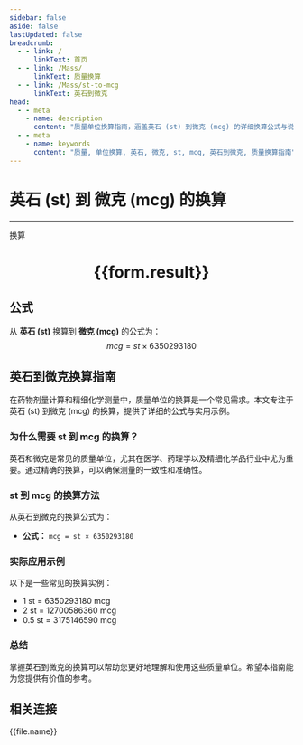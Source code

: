 ```yaml
---
sidebar: false
aside: false
lastUpdated: false
breadcrumb:
  - - link: /
      linkText: 首页
  - - link: /Mass/
      linkText: 质量换算
  - - link: /Mass/st-to-mcg
      linkText: 英石到微克
head:
  - - meta
    - name: description
      content: "质量单位换算指南，涵盖英石 (st) 到微克 (mcg) 的详细换算公式与说明。"
  - - meta
    - name: keywords
      content: "质量, 单位换算, 英石, 微克, st, mcg, 英石到微克, 质量换算指南"
---
```

# 英石 (st) 到 微克 (mcg) 的换算
---
<script setup>
import { onMounted, reactive, inject, ref } from 'vue'
import { NButton, NForm, NFormItem, NInput, NInputNumber, NSelect, NCard, useMessage,NGrid ,NGi } from 'naive-ui'
import { defineClientComponent } from 'vitepress'
import { Mass } from '../../files';

const convert = inject('convert')

const form = reactive({
  number: null,
  result: '',
})

const convertHandler = () => {
  if (form.number !== null && !isNaN(form.number)) {
    const convertedValue = parseFloat(form.number) * 6350293180
    form.result = `${form.number}st = ${convertedValue.toFixed(0)}mcg`
  } else {
    form.result = '请输入有效的数值。'
  }
}
</script>

<n-form size="large" :model="form">
  <n-form-item label="英石 (st)">
    <n-input-number v-model:value="form.number" placeholder="输入英石" style="width: 100%" />
  </n-form-item>
  <n-form-item>
    <n-button type="primary" @click="convertHandler" block>换算</n-button>
  </n-form-item>
</n-form>

<n-card  embedded :bordered="false" hoverable>
  <div  style="text-align:center">
    <h1>{{form.result}}</h1>
  </div>
</n-card>

## 公式

从 **英石 (st)** 换算到 **微克 (mcg)** 的公式为：
$$ mcg = st \times 6350293180 $$

## 英石到微克换算指南

在药物剂量计算和精细化学测量中，质量单位的换算是一个常见需求。本文专注于英石 (st) 到微克 (mcg) 的换算，提供了详细的公式与实用示例。

### 为什么需要 st 到 mcg 的换算？

英石和微克是常见的质量单位，尤其在医学、药理学以及精细化学品行业中尤为重要。通过精确的换算，可以确保测量的一致性和准确性。

### st 到 mcg 的换算方法

从英石到微克的换算公式为：

- **公式：** `mcg = st × 6350293180`

### 实际应用示例

以下是一些常见的换算实例：

- 1 st = 6350293180 mcg
- 2 st = 12700586360 mcg
- 0.5 st = 3175146590 mcg

### 总结

掌握英石到微克的换算可以帮助您更好地理解和使用这些质量单位。希望本指南能为您提供有价值的参考。

## 相关连接
<n-grid x-gap="12" :cols="4">
  <n-gi v-for="(file, index) in Mass" :key="index">
    <n-button
      text
      tag="a"
      :href="file.path"
      type="primary"
    >
      {{file.name}}
    </n-button>
  </n-gi>
</n-grid>